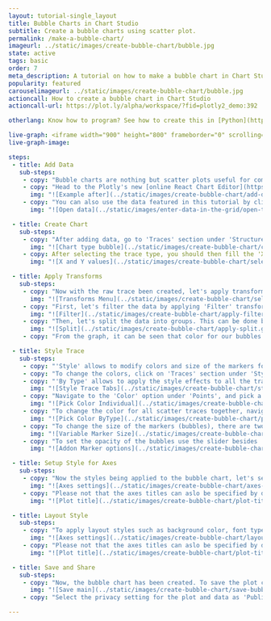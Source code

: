 ```yaml
---
layout: tutorial-single_layout
title: Bubble Charts in Chart Studio
subtitle: Create a bubble charts using scatter plot.
permalink: /make-a-bubble-chart/
imageurl: ../static/images/create-bubble-chart/bubble.jpg
state: active
tags: basic
order: 7
meta_description: A tutorial on how to make a bubble chart in Chart Studio.
popularity: featured
carouselimageurl: ../static/images/create-bubble-chart/bubble.jpg
actioncall: How to create a bubble chart in Chart Studio
actioncall-url: https://plot.ly/alpha/workspace/?fid=plotly2_demo:392

otherlang: Know how to program? See how to create this in [Python](https://plot.ly/python/bubble-charts/) or [R](https://plot.ly/r/bubble-charts/).

live-graph: <iframe width="900" height="800" frameborder="0" scrolling="no" src="https://plot.ly/~plotly2_demo/392.embed"></iframe>
live-graph-image:

steps:
 - title: Add Data
   sub-steps:
    - copy: "Bubble charts are nothing but scatter plots useful for comparing the relationship between the data objects in three dimensions: X-axis, Y-axis and Z-axis (representing the size of the bubbles). While in addition to the nature of bubble charts to show the relationships in three dimensions, plotly's React Chart Editor easily allows to group the data points based on a new dimension which is color of the bubbles."
    - copy: "Head to the Plotly's new [online React Chart Editor](https://plot.ly/create/). You have the option of typing directly in the grid, uploading your local file, or entering a URL of an online dataset. Plotly accepts .xls, .xlsx, or .csv files. For more information on how to enter your data, see [this](http://help.plot.ly/add-data-to-the-plotly-grid/) tutorial."
      img: "![Example after](../static/images/create-bubble-chart/add-data.png)"
    - copy: "You can also use the data featured in this tutorial by clicking on 'Open This Data in Plotly' on the left-hand side. It'll open in your Chart Editor."
      img: "![Open data](../static/images/enter-data-in-the-grid/open-this-data.png)"

 - title: Create Chart
   sub-steps:
    - copy: "After adding data, go to 'Traces' section under 'Structure' menu on the left-hand side. Choose the 'Type' of trace. For creating bubble charts, choose 'Scatter' under 'Simple' trace type (Ideally, The trace will be set to 'Scatter' by default)."
      img: "![Chart type bubble](../static/images/create-bubble-chart/chart-type-scatter.png)"
    - copy: After selecting the trace type, you should then fill the 'X' and 'Y' values from the dropdown to create the plot. This will create a raw scatter trace, as seen below."
      img: "![X and Y values](../static/images/create-bubble-chart/select-x-y.png)"

 - title: Apply Transforms
   sub-steps:
    - copy: "Now with the raw trace been created, let's apply transforms. Go to 'Transforms' section under 'Structure' menu on the left-hand side."
      img: "![Transforms Menu](../static/images/create-bubble-chart/select-transforms.png)"
    - copy: "First, let's filter the data by applying 'Filter' transform."
      img: "![Filter](../static/images/create-bubble-chart/apply-filter.gif)"
    - copy: "Then, let's split the data into groups. This can be done by using 'Split' transform."
      img: "![Split](../static/images/create-bubble-chart/apply-split.gif)"
    - copy: "From the graph, it can be seen that color for our bubbles has now been added to the plot with just few clicks. As for the size for the bubbles, it can be defined under 'Styles' menu."

 - title: Style Trace
   sub-steps:
    - copy: "'Style' allows to modify colors and size of the markers for the traces, add text annotations, shapes, embed images and many more. To play around with the style of your chart click on 'Style' menu on the left-hand side."
    - copy: "To change the colors, click on 'Traces' section under 'Style' menu. Note that this section has two tabs: 'Individually' and 'By Type', as seen below."
    - copy: "'By Type' allows to apply the style effects to all the traces under the each trace type (in this case, it's 'Scatter' trace) while the 'Individually' tab will provide the same options for individual trace."
      img: "![Style Trace Tabs](../static/images/create-bubble-chart/style-traces.gif)"
    - copy: "Navigate to the 'Color' option under 'Points', and pick a color of your preference either by clicking on the color panel that appears when clicking the color-filled circle. You can also specify Hexa-decimal code or RGBA values of the desired color, as seen below."
      img: "![Pick Color Individual](../static/images/create-bubble-chart/pick-color-individually.gif)"
    - copy: "To change the color for all scatter traces together, navigate to 'By Type' tab and pick a preset colorscale from the dropdown that appears upon the clicking the default colorscale. Please note to apply same color to all the traces of similar type, click on 'Single' button  and pick the desired color."
      img: "![Pick Color ByType](../static/images/create-bubble-chart/pick-color-bytype.gif)"
    - copy: "To change the size of the markers (bubbles), there are two modes: 'Constant' or 'Variable'. To set a varying size for the markers based on a new set of data points (Z-axis), click on 'Variable' and select the desired column name provided in the excel."
      img: "![Variable Marker Size](../static/images/create-bubble-chart/variable-marker-size.gif)"
    - copy: "To set the opacity of the bubbles use the slider besides 'Point Opacity' option. Additional marker settings like symbol format, border width, border color, scaling of marker size with respect to the data can also specified, as shown below."
      img: "![Addon Marker options](../static/images/create-bubble-chart/marker-addon-options.png)"

 - title: Setup Style for Axes
   sub-steps:
    - copy: "Now the styles being applied to the bubble chart, let's setup the axes titles, axes  range. For this, navigate to 'Axes' section under 'Style' menu, as seen below."
      img: "![Axes settings](../static/images/create-bubble-chart/axes-setup.png)"
    - copy: "Please not that the axes titles can aslo be specified by directly typing on the axes title boxes. Likewise for the plot title, as shown below. "
      img: "![Plot title](../static/images/create-bubble-chart/plot-title.gif)"

 - title: Layout Style
   sub-steps:
    - copy: "To apply layout styles such as background color, font type, font size and font color, navigate to 'General' section under 'Style' menu."
      img: "![Axes settings](../static/images/create-bubble-chart/layout-settings.png)"
    - copy: "Please not that the axes titles can aslo be specified by directly typing on the axes title boxes. Likewise for the plot title, as shown below. "
      img: "![Plot title](../static/images/create-bubble-chart/plot-title.gif)"

 - title: Save and Share
   sub-steps:
    - copy: "Now, the bubble chart has been created. To save the plot click 'Save' button on the left-hand side. A Save pop-up will appear, as seen below, where you can specify the filename for your plot and the data."
      img: "![Save main](../static/images/create-bubble-chart/save-bubble-chart.png)"
    - copy: "Select the privacy setting for the plot and data as 'Public' or 'Private' or 'Private link'. For more information on how sharing works, including the difference between private, public, and secret sharing, visit [this](http://help.plot.ly/save-share-and-export-in-plotly/) page.."

---
```

